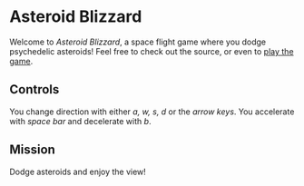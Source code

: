 # Asteroid Blizzard
Welcome to *Asteroid Blizzard*, a space flight game where you dodge psychedelic asteroids! Feel free to check out the source, or even to [play the game](edenzik.github.io/asteroid-blizzard).

## Controls
You change direction with either *a, w, s, d* or the *arrow keys*. You accelerate with *space bar* and decelerate with *b*.

## Mission
Dodge asteroids and enjoy the view!
